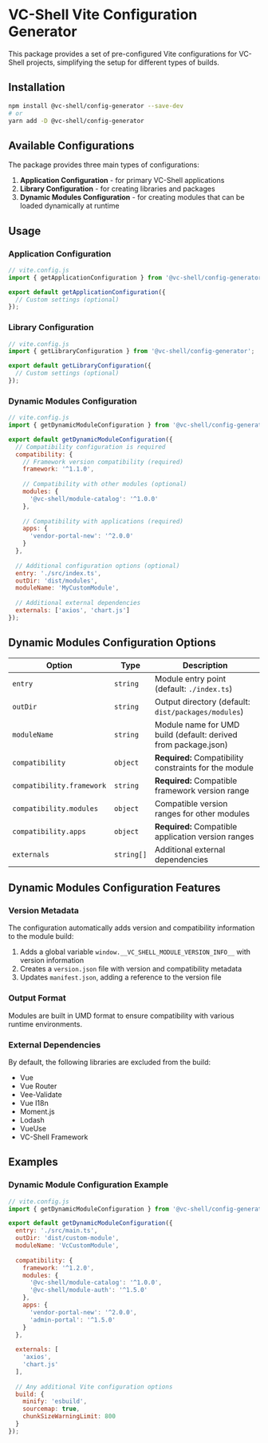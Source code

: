 # VC-Shell Vite Configuration Generator

This package provides a set of pre-configured Vite configurations for VC-Shell projects, simplifying the setup for different types of builds.

## Installation

```bash
npm install @vc-shell/config-generator --save-dev
# or
yarn add -D @vc-shell/config-generator
```

## Available Configurations

The package provides three main types of configurations:

1. **Application Configuration** - for primary VC-Shell applications
2. **Library Configuration** - for creating libraries and packages
3. **Dynamic Modules Configuration** - for creating modules that can be loaded dynamically at runtime

## Usage

### Application Configuration

```js
// vite.config.js
import { getApplicationConfiguration } from '@vc-shell/config-generator';

export default getApplicationConfiguration({
  // Custom settings (optional)
});
```

### Library Configuration

```js
// vite.config.js
import { getLibraryConfiguration } from '@vc-shell/config-generator';

export default getLibraryConfiguration({
  // Custom settings (optional)
});
```

### Dynamic Modules Configuration

```js
// vite.config.js
import { getDynamicModuleConfiguration } from '@vc-shell/config-generator';

export default getDynamicModuleConfiguration({
  // Compatibility configuration is required
  compatibility: {
    // Framework version compatibility (required)
    framework: '^1.1.0',
    
    // Compatibility with other modules (optional)
    modules: {
      '@vc-shell/module-catalog': '^1.0.0'
    },
    
    // Compatibility with applications (required)
    apps: {
      'vendor-portal-new': '^2.0.0'
    }
  },
  
  // Additional configuration options (optional)
  entry: './src/index.ts',
  outDir: 'dist/modules',
  moduleName: 'MyCustomModule',
  
  // Additional external dependencies
  externals: ['axios', 'chart.js']
});
```

## Dynamic Modules Configuration Options

| Option | Type | Description |
|--------|------|-------------|
| `entry` | `string` | Module entry point (default: `./index.ts`) |
| `outDir` | `string` | Output directory (default: `dist/packages/modules`) |
| `moduleName` | `string` | Module name for UMD build (default: derived from package.json) |
| `compatibility` | `object` | **Required:** Compatibility constraints for the module |
| `compatibility.framework` | `string` | **Required:** Compatible framework version range |
| `compatibility.modules` | `object` | Compatible version ranges for other modules |
| `compatibility.apps` | `object` | **Required:** Compatible application version ranges |
| `externals` | `string[]` | Additional external dependencies |

## Dynamic Modules Configuration Features

### Version Metadata

The configuration automatically adds version and compatibility information to the module build:

1. Adds a global variable `window.__VC_SHELL_MODULE_VERSION_INFO__` with version information
2. Creates a `version.json` file with version and compatibility metadata
3. Updates `manifest.json`, adding a reference to the version file

### Output Format

Modules are built in UMD format to ensure compatibility with various runtime environments.

### External Dependencies

By default, the following libraries are excluded from the build:
- Vue
- Vue Router
- Vee-Validate
- Vue I18n
- Moment.js
- Lodash
- VueUse
- VC-Shell Framework

## Examples

### Dynamic Module Configuration Example

```js
// vite.config.js
import { getDynamicModuleConfiguration } from '@vc-shell/config-generator';

export default getDynamicModuleConfiguration({
  entry: './src/main.ts',
  outDir: 'dist/custom-module',
  moduleName: 'VcCustomModule',
  
  compatibility: {
    framework: '^1.2.0',
    modules: {
      '@vc-shell/module-catalog': '^1.0.0',
      '@vc-shell/module-auth': '^1.5.0'
    },
    apps: {
      'vendor-portal-new': '^2.0.0',
      'admin-portal': '^1.5.0'
    }
  },
  
  externals: [
    'axios',
    'chart.js'
  ],
  
  // Any additional Vite configuration options
  build: {
    minify: 'esbuild',
    sourcemap: true,
    chunkSizeWarningLimit: 800
  }
});
```